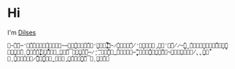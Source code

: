 # Hi
I'm [Dilses](https://github.com/Dilses)

```Dilses
閸̵̃ͦ̇̈濆̶̛ͣ̈́͑̀͏牆͙͚͒́͂ͯͥ͞鎼̴̶͎͍̫̋ͥͦ遍́͂̂̈͒崫̛̫ͥ͊ͤ,̡̢̦̱̫͋̿̾͜͝閸̴̷̧̑ͤͤ͒ͮ̈́氬̸̛͚̘ͦͭ͒彞̡̖͇͈̒ͧ̑绠̸̷̴̘̯̀̕ｆ̗̲̽̇͌͟禒͇̟͎͆ͨ͑̄̆̋͞鍡̘͓̻̆͂曠̪͇̭̞ͣͫ̕̕矤̨̯̠̔͆͐̓ͭ̾͞,̢̨̬͙̻̝͐ͥ̅濮̜̝͓̈́̓̔̊ͥ͛规̳̬̣͂ͨ̈̕͞͡繄̧͇̙̺͗̉ͫ̅鐡̶̷̧̛̯̿͏戦͖̟̑̓̀͏͋懕̤̳̏͑ͬ͠ͅ鍡̶̼̦̬̙̌̿͛͐楁̠̹̓̇̇̾͞儔̦̼͎̩͚̈̓ͪ閸̴̧͙͔͎̥ͬ͒ͅ氬̸̢̢̼̠͗ͣ̐̈́̕彞̨̗̺́ͣͤͯ̍͢͠绠̷̭̏̅̕ｉ͖̙̠̪̀̌͗̇͑幐̦̠̲͋͆鍥̡̭̘ͭ̂ͨ̍︽͙̟̣̰̽͛̓̀͠͡姢̨̬̤ͥͮ̌͛ͅ
```